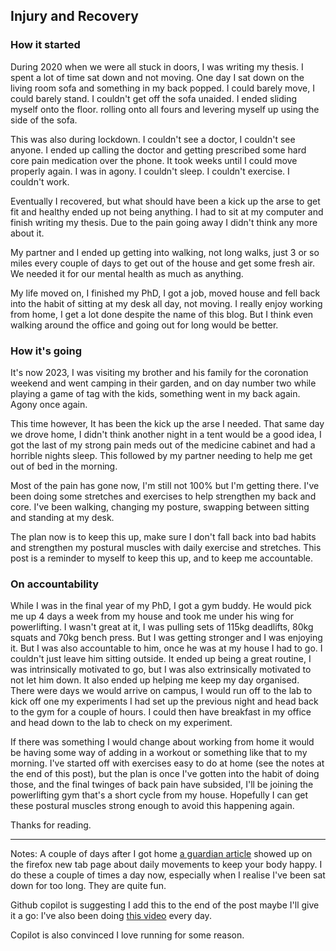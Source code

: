 <!-- ---
layout: post
title: injury-and-recovery
tags: [health, fitness]
published: true
--- -->

## Injury and Recovery

### How it started

During 2020 when we were all stuck in doors, I was writing my thesis. I spent a lot
of time sat down and not moving. One day I sat down on the living room sofa and something
in my back popped. I could barely move, I could barely stand. I couldn't get off the sofa
unaided. I ended sliding myself onto the floor. rolling onto all fours and levering myself up
using the side of the sofa.

This was also during lockdown. I couldn't see a doctor, I couldn't see anyone. I ended up
calling the doctor and getting prescribed some hard core pain medication over the phone.
It took weeks until I could move properly again. I was in agony. I couldn't sleep. I couldn't
exercise. I couldn't work.

Eventually I recovered, but what should have been a kick up the arse to get fit and healthy
ended up not being anything. I had to sit at my computer and finish writing my thesis. Due
to the pain going away I didn't think any more about it.

My partner and I ended up getting into walking, not long walks, just 3 or so miles every couple
of days to get out of the house and get some fresh air. We needed it for our mental health as
much as anything.

My life moved on, I finished my PhD, I got a job, moved house and fell back into the habit
of sitting at my desk all day, not moving. I really enjoy working from home, I get a lot done
despite the name of this blog. But I think even walking around the office and going out for
long would be better.

### How it's going

It's now 2023, I was visiting my brother and his family for the coronation weekend and went
camping in their garden, and on day number two while playing a game of tag with the kids,
something went in my back again. Agony once again.

This time however, It has been the kick up the arse I needed. That same day we drove home,
I didn't think another night in a tent would be a good idea, I got the last of my strong
pain meds out of the medicine cabinet and had a horrible nights sleep. This followed by my
partner needing to help me get out of bed in the morning.

Most of the pain has gone now, I'm still not 100% but I'm getting there. I've been doing
some stretches and exercises to help strengthen my back and core. I've been walking, changing
my posture, swapping between sitting and standing at my desk.

The plan now is to keep this up, make sure I don't fall back into bad habits and strengthen
my postural muscles with daily exercise and stretches.
This post is a reminder to myself to keep this up, and to keep me accountable.

### On accountability

While I was in the final year of my PhD, I got a gym buddy. He would pick me up
4 days a week from my house and took me under his wing for powerlifting. I wasn't
great at it, I was pulling sets of 115kg deadlifts, 80kg squats and 70kg bench press.
But I was getting stronger and I was enjoying it. But I was also accountable to him,
once he was at my house I had to go. I couldn't just leave him sitting outside.
It ended up being a great routine, I was intrinsically motivated to go, but I was also
extrinsically motivated to not let him down. It also ended up helping me keep my day
organised. There were days we would arrive on campus, I would run off to the lab to
kick off one my experiments I had set up the previous night and head back to the gym
for a couple of hours. I could then have breakfast in my office and head down to the
lab to check on my experiment.

If there was something I would change about working from home it would be having some
way of adding in a workout or something like that to my morning. I've started off
with exercises easy to do at home (see the notes at the end of this post), but the plan
is once I've gotten into the habit of doing those, and the final twinges of back pain
have subsided, I'll be joining the powerlifting gym that's a short cycle from my house.
Hopefully I can get these postural muscles strong enough to avoid this happening again.

Thanks for reading.

---

Notes:
A couple of days after I got home [a guardian article](https://www.theguardian.com/lifeandstyle/2023/apr/07/life-changing-daily-moves-that-will-keep-your-body-happy)
showed up on the firefox new tab page about daily movements to keep your body happy.
I do these a couple of times a day now, especially when I realise I've been sat down for
too long. They are quite fun.

Github copilot is suggesting I add this to the end of the post maybe I'll give it a go:
I've also been doing [this video](https://www.youtube.com/watch?v=4BOTvaRaDjI) every day.

Copilot is also convinced I love running for some reason.
